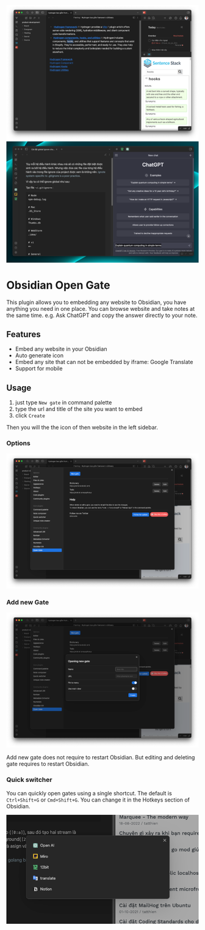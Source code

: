 ![](./stuff/img.png)
![](./stuff/img_3.png)

# Obsidian Open Gate

This plugin allows you to embedding any website to Obsidian, you have anything you need in one place. You can browse website and take notes at the same time. e.g. Ask ChatGPT and copy the answer directly to your note.

## Features

-   Embed any website in your Obsidian
-   Auto generate icon
-   Embed any site that can not be embedded by iframe: Google Translate
-   Support for mobile

## Usage

1.  just type `New gate` in command palette
1.  type the url and title of the site you want to embed
1.  click `Create`

Then you will the the icon of then website in the left sidebar.

### Options

![](./stuff/img_1.png)

### Add new Gate

![](./stuff/img_2.png)

Add new gate does not require to restart Obsidian. But editing and deleting gate requires to restart Obsidian.

### Quick switcher

You can quickly open gates using a single shortcut. The default is `Ctrl+Shift+G` or `Cmd+Shift+G`. You can change it in the Hotkeys section of Obsidian.

![](./stuff/img_4.png)
